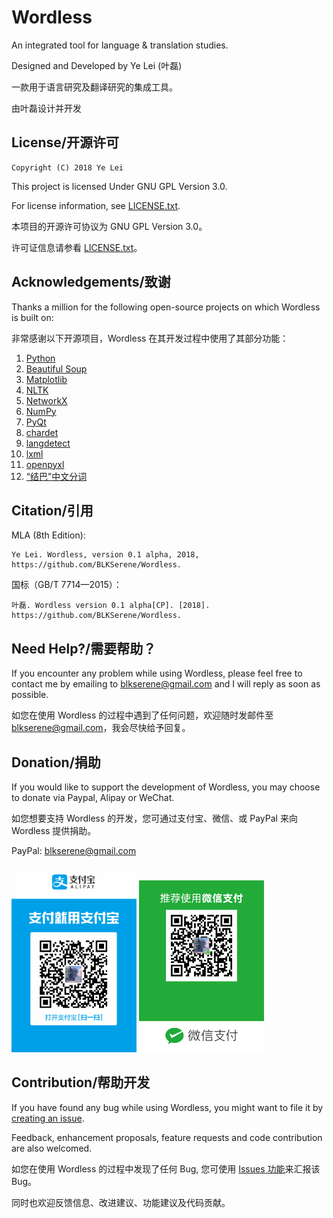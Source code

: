 # Wordless
An integrated tool for language & translation studies.

Designed and Developed by Ye Lei (叶磊)

一款用于语言研究及翻译研究的集成工具。

由叶磊设计并开发

## License/开源许可
    Copyright (C) 2018 Ye Lei

This project is licensed Under GNU GPL Version 3.0.

For license information, see [LICENSE.txt](https://github.com/BLKSerene/Wordless/blob/master/LICENSE.txt).

本项目的开源许可协议为 GNU GPL Version 3.0。

许可证信息请参看 [LICENSE.txt](https://github.com/BLKSerene/Wordless/blob/master/LICENSE.txt)。

## Acknowledgements/致谢
Thanks a million for the following open-source projects on which Wordless is built on:

非常感谢以下开源项目，Wordless 在其开发过程中使用了其部分功能：

1. [Python](https://www.python.org/)
2. [Beautiful Soup](https://www.crummy.com/software/BeautifulSoup/)
3. [Matplotlib](https://matplotlib.org/)
4. [NLTK](http://www.nltk.org/)
5. [NetworkX](http://networkx.github.io/)
6. [NumPy](http://www.numpy.org/)
7. [PyQt](https://www.riverbankcomputing.com/software/pyqt/intro)
8. [chardet](https://github.com/chardet/chardet)
9. [langdetect](https://github.com/Mimino666/langdetect)
10. [lxml](https://lxml.de/)
11. [openpyxl](https://openpyxl.readthedocs.io/en/stable/#)
12. [“结巴”中文分词](https://github.com/fxsjy/jieba)

## Citation/引用
MLA (8th Edition):

    Ye Lei. Wordless, version 0.1 alpha, 2018, https://github.com/BLKSerene/Wordless.

国标（GB/T 7714—2015）：

    叶磊. Wordless version 0.1 alpha[CP]. [2018]. https://github.com/BLKSerene/Wordless.

## Need Help?/需要帮助？
If you encounter any problem while using Wordless, please feel free to contact me by emailing to blkserene@gmail.com and I will reply as soon as possible.

如您在使用 Wordless 的过程中遇到了任何问题，欢迎随时发邮件至 blkserene@gmail.com，我会尽快给予回复。

## Donation/捐助
If you would like to support the development of Wordless, you may choose to donate via Paypal, Alipay or WeChat.

如您想要支持 Wordless 的开发，您可通过支付宝、微信、或 PayPal 来向 Wordless 提供捐助。

PayPal: [blkserene@gmail.com](https://www.paypal.com/myaccount/transfer/homepage/send)

<img src=https://github.com/BLKSerene/Wordless/blob/master/images/Alipay.jpg width="200"> <img src=https://github.com/BLKSerene/Wordless/blob/master/images/WeChat.png alt="WeChat" width="200">

## Contribution/帮助开发
If you have found any bug while using Wordless, you might want to file it by [creating an issue](https://github.com/BLKSerene/Wordless/issues).

Feedback, enhancement proposals, feature requests and code contribution are also welcomed.

如您在使用 Wordless 的过程中发现了任何 Bug, 您可使用 [Issues 功能](https://github.com/BLKSerene/Wordless/issues)来汇报该 Bug。

同时也欢迎反馈信息、改进建议、功能建议及代码贡献。
